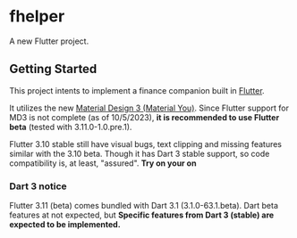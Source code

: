 # fhelper

A new Flutter project.

## Getting Started

This project intents to implement a finance companion built in [Flutter](flutter.dev).

It utilizes the new [Material Design 3 (Material You)](m3.material.io).
Since Flutter support for MD3 is not complete (as of 10/5/2023), **it is recommended to use Flutter beta** (tested with 3.11.0-1.0.pre.1). 

Flutter 3.10 stable still have visual bugs, text clipping and missing features similar with the 3.10 beta.
Though it has Dart 3 stable support, so code compatibility is, at least, "assured".
**Try on your on**

### Dart 3 notice

Flutter 3.11 (beta) comes bundled with Dart 3.1 (3.1.0-63.1.beta).
Dart beta features at not expected, but
**Specific features from Dart 3 (stable) are expected to be implemented.**
